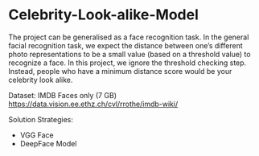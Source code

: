 # Celebrity-Look-alike-Model

The project can be generalised as a face recognition task. In the general facial recognition task, we expect the distance between one’s different photo representations to be a small value (based on a threshold value) to recognize a face. In this project, we ignore the threshold checking step. Instead, people who have a minimum distance score would be your celebrity look alike.

Dataset: IMDB Faces only (7 GB) https://data.vision.ee.ethz.ch/cvl/rrothe/imdb-wiki/ 

Solution Strategies: 
* VGG Face 
* DeepFace Model


